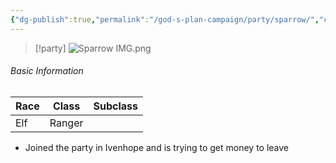 ```yaml
---
{"dg-publish":true,"permalink":"/god-s-plan-campaign/party/sparrow/","created":"","updated":""}
---
```



> [!party]
![Sparrow IMG.png](/img/user/z_Assets/Sparrow%20IMG.png)

###### Basic Information 

| **Race** | **Class** | **Subclass** |
| -------- | --------- | ------------ |
| Elf      | Ranger    |              |

- Joined the party in Ivenhope and is trying to get money to leave 